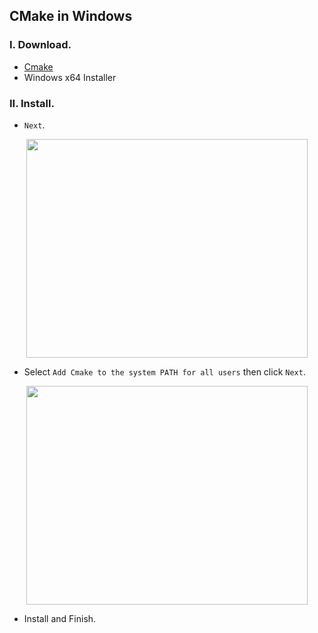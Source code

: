 ## CMake in Windows

### I. Download.

- [Cmake](https://cmake.org/download/)
- Windows x64 Installer

### II. Install.

- `Next`.

<p align="center">
  <img width=450 height=350 src="https://i.imgur.com/fnzAo8N.png">  
</p>

- Select `Add Cmake to the system PATH for all users` then click `Next`.

<p align="center">
  <img width=450 height=350 src="https://i.imgur.com/SHWfwLJ.png">  
</p>

- Install and Finish.
